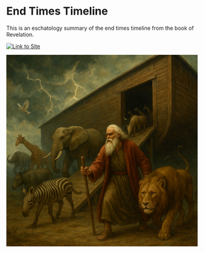 # End Times Timeline
This is an eschatology summary of the end times timeline from the book of Revelation. 

[![Link to Site](https://static.streamlit.io/badges/streamlit_badge_black_white.svg)](https://endtimes.streamlit.app)

![alt text](Noah.png)